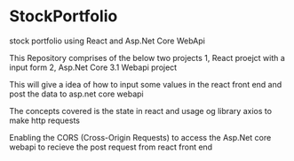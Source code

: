 # StockPortfolio
stock portfolio using  React and Asp.Net Core WebApi

This Repository comprises of the below two projects 
1,  React proejct with a input form
2, Asp.Net Core 3.1 Webapi project


This will give a idea of how to input some values in the react front end and post the data to asp.net core webapi

The concepts covered is the state in react and usage og library axios to make http requests

Enabling the CORS (Cross-Origin Requests) to access the Asp.Net core webapi to recieve the post request from react front end 


